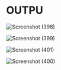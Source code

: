
# OUTPU
![Screenshot (398)](https://github.com/user-attachments/assets/1f9ecac0-f032-4899-b6ba-ae10ec59a37c)


![Screenshot (399)](https://github.com/user-attachments/assets/c8569b74-ab3c-4528-bfd4-6f36d8494d70)


![Screenshot (401)](https://github.com/user-attachments/assets/4d2c0e92-2a27-4715-9a3c-214d4f9e2399)


![Screenshot (400)](https://github.com/user-attachments/assets/127f4710-5ecc-4e6c-b08b-f79499278147)
